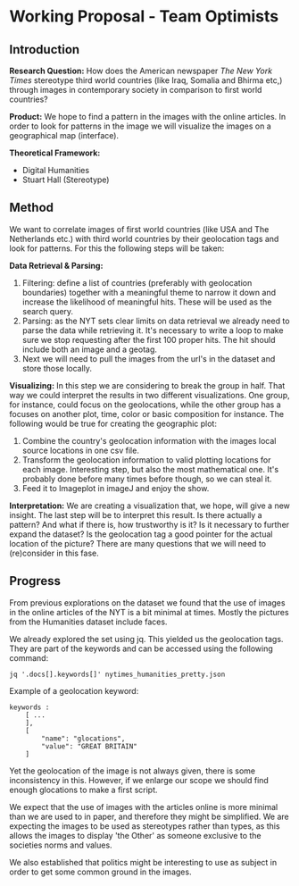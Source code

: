 # Working Proposal - Team Optimists

## Introduction

**Research Question:**
How does the American newspaper *The New York Times* stereotype third world countries (like Iraq, Somalia and Bhirma etc,) through images in contemporary society in comparison to first world countries?

**Product:**
We hope to find a pattern in the images with the online articles. In order to look for patterns in the image we will visualize the images on a geographical map (interface).

**Theoretical Framework:**
- Digital Humanities
- Stuart Hall (Stereotype)

## Method

We want to correlate images of first world countries (like USA and The Netherlands etc.) with third world countries by their geolocation tags and look for patterns. For this the following steps will be taken:

**Data Retrieval & Parsing:**

1. Filtering: define a list of countries (preferably with geolocation boundaries) together with a meaningful theme to narrow it down and increase the likelihood of meaningful hits. These will be used as the search query. 
2. Parsing: as the NYT sets clear limits on data retrieval we already need to parse the data while retrieving it. It's necessary to write a loop to make sure we stop requesting after the first 100 proper hits. The hit should include both an image and a geotag. 
3. Next we will need to pull the images from the url's in the dataset and store those locally.

**Visualizing:**
In this step we are considering to break the group in half. That way we could interpret the results in two different visualizations. One group, for instance, could focus on the geolocations, while the other group has a focuses on another plot, time, color or basic composition for instance. The following would be true for creating the geographic plot:

1. Combine the country's geolocation information with the images local source locations in one csv file.
2. Transform the geolocation information to valid plotting locations for each image. Interesting step, but also the most mathematical one. It's probably done before many times before though, so we can steal it.
3. Feed it to Imageplot in imageJ and enjoy the show.

**Interpretation:**
We are creating a visualization that, we hope, will give a new insight. The last step will be to interpret this result. Is there actually a pattern? And what if there is, how trustworthy is it? Is it necessary to further expand the dataset? Is the geolocation tag a good pointer for the actual location of the picture? There are many questions that we will need to (re)consider in this fase. 

## Progress

From previous explorations on the dataset we found that the use of images in the online articles of the NYT is a bit minimal at times. Mostly the pictures from the Humanities dataset include faces. 

We already explored the set using jq. This yielded us the geolocation tags. They are part of the keywords and can be accessed using the following command:

	jq '.docs[].keywords[]' nytimes_humanities_pretty.json

Example of a geolocation keyword: 
	
	keywords : 
		[ ...
		],
		[
			"name": "glocations",
			"value": "GREAT BRITAIN"
		]

Yet the geolocation of the image is not always given, there is some inconsistency in this. However, if we enlarge our scope we should find enough glocations to make a first script. 

We expect that the use of images with the articles online is more minimal than we are used to in paper, and therefore they might be simplified. We are expecting the images to be used as stereotypes rather than types, as this allows the images to display 'the Other' as someone exclusive to the societies norms and values. 

We also established that politics might be interesting to use as subject in order to get some common ground in the images. 